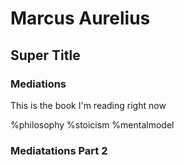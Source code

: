 # Marcus Aurelius

## Super Title

### Mediations

This is the book I'm reading right now

%philosophy %stoicism %mentalmodel 

### Mediatations Part 2



